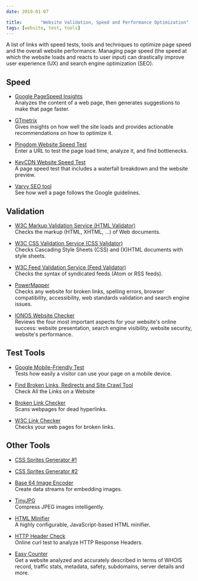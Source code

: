 ```yaml
---
date: 2019-01-07

title:       "Website Validation, Speed and Performance Optimization"
tags: [website, test, tools]
---
```



A list of links with speed tests, tools and techniques to optimize page speed and the overall website performance.
Managing page speed (the speed at which the website loads and reacts to user input) can drastically improve user experience (UX) and search engine optimization (SEO).

## Speed

- [Google PageSpeed Insights](https://developers.google.com/speed/pagespeed/insights/)
  <br>
  Analyzes the content of a web page, then generates suggestions to make that page faster.

- [GTmetrix](https://gtmetrix.com/)
  <br>
  Gives insights on how well the site loads and provides actionable recommendations on how to optimize it.

- [Pingdom Website Speed Test](https://tools.pingdom.com/)
  <br>
  Enter a URL to test the page load time, analyze it, and find bottlenecks.

- [KeyCDN Website Speed Test](https://tools.keycdn.com/speed)
  <br>
  A page speed test that includes a waterfall breakdown and the website preview.

- [Varvy SEO tool](https://varvy.com/)
  <br>
  See how well a page follows the Google guidelines.


## Validation

- [W3C Markup Validation Service (HTML Validator)](https://validator.w3.org/)
  <br>
  Checks the markup (HTML, XHTML, ...) of Web documents.

- [W3C CSS Validation Service (CSS Validator)](https://jigsaw.w3.org/css-validator/)
  <br>
  Checks Cascading Style Sheets (CSS) and (X)HTML documents with style sheets.

- [W3C Feed Validation Service (Feed Validator)](https://validator.w3.org/feed/)
  <br>
  Checks the syntax of syndicated feeds (Atom or RSS feeds).

- [PowerMapper](https://www.powermapper.com/products/sortsite/try/)
  <br>
  Checks any website for broken links, spelling errors, browser compatibility, accessibility, web standards validation and search engine issues.

- [IONOS Website Checker](https://www.ionos.com/tools/website-checker)
  <br>
  Reviews the four most important aspects for your website's online success: website presentation, search engine visibility, website security, website's performance.


## Test Tools

- [Google Mobile-Friendly Test](https://search.google.com/test/mobile-friendly)
  <br>
  Tests how easily a visitor can use your page on a mobile device.

- [Find Broken Links, Redirects and Site Crawl Tool](https://www.internetmarketingninjas.com/seo-tools/google-sitemap-generator/)
  <br>
  Check All the Links on a Website

- [Broken Link Checker](https://www.brokenlinkcheck.com/broken-links.php)
  <br>
  Scans webpages for dead hyperlinks.

- [W3C Link Checker](https://validator.w3.org/checklink)
  <br>
  Checks your web pages for broken links.


## Other Tools

- [CSS Sprites Generator #1](https://www.toptal.com/developers/css/sprite-generator/)
- [CSS Sprites Generator #2](https://www.giftofspeed.com/sprite-generator/)

- [Base 64 Image Encoder](https://varvy.com/tools/base64/)
  <br>
  Create data streams for embedding images.

- [TinyJPG](https://tinyjpg.com/)
  <br>
  Compress JPEG images intelligently.

- [HTML Minifier](https://kangax.github.io/html-minifier/)
  <br>
  A highly configurable, JavaScript-based HTML minifier.

- [HTTP Header Check](https://tools.keycdn.com/curl)
  <br>
  Online curl test to analyze HTTP Response Headers.

- [Easy Counter](https://www.easycounter.com/)
  <br>
  Get a website analyzed and accurately described in terms of WHOIS record, traffic stats, metadata, safety, subdomains, server details and more.
